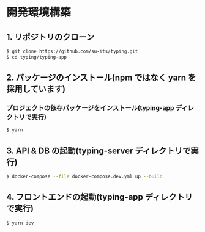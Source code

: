 # 開発環境構築

## 1. リポジトリのクローン

```bash
$ git clone https://github.com/su-its/typing.git
$ cd typing/typing-app
```

## 2. パッケージのインストール(npm ではなく yarn を採用しています)

### プロジェクトの依存パッケージをインストール(typing-app ディレクトリで実行)

```bash
$ yarn
```

## 3. API & DB の起動(typing-server ディレクトリで実行)

```bash
$ docker-compose --file docker-compose.dev.yml up --build
```

## 4. フロントエンドの起動(typing-app ディレクトリで実行)

```bash
$ yarn dev
```
